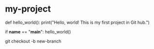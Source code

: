 # my-project
def hello_world():
  print("Hello, world! This is my first project in Git hub.")

if __name__ == "__main__":
  hello_world()

git checkout -b new-branch
